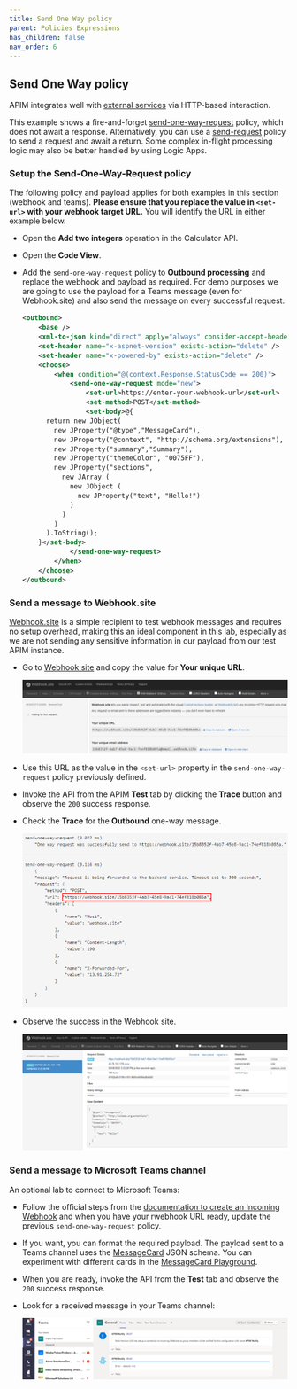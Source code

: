 ```yaml
---
title: Send One Way policy
parent: Policies Expressions
has_children: false
nav_order: 6
---
```



## Send One Way policy

APIM integrates well with [external services](https://docs.microsoft.com/en-us/azure/api-management/api-management-sample-send-request) via HTTP-based interaction.

This example shows a fire-and-forget [send-one-way-request](https://docs.microsoft.com/en-us/azure/api-management/api-management-sample-send-request#send-one-way-request) policy, which does not await a response. Alternatively, you can use a [send-request](https://docs.microsoft.com/en-us/azure/api-management/api-management-sample-send-request#send-request) policy to send a request and await a return. Some complex in-flight processing logic may also be better handled by using Logic Apps.

### Setup the Send-One-Way-Request policy

The following policy and payload applies for both examples in this section (webhook and teams). **Please ensure that you replace the value in `<set-url>` with your webhook target URL.** You will identify the URL in either example below.

- Open the **Add two integers** operation in the Calculator API.
- Open the **Code View**.
- Add the `send-one-way-request` policy to **Outbound processing** and replace the webhook and payload as required. For demo purposes we are going to use the payload for a Teams message (even for Webhook.site) and also send the message on every successful request.

  ```xml
  <outbound>
      <base />
      <xml-to-json kind="direct" apply="always" consider-accept-header="false" />
      <set-header name="x-aspnet-version" exists-action="delete" />
      <set-header name="x-powered-by" exists-action="delete" />
      <choose>
          <when condition="@(context.Response.StatusCode == 200)">
              <send-one-way-request mode="new">
                  <set-url>https://enter-your-webhook-url</set-url>
                  <set-method>POST</set-method>
                  <set-body>@{
        return new JObject(
          new JProperty("@type","MessageCard"),
          new JProperty("@context", "http://schema.org/extensions"),
          new JProperty("summary","Summary"),
          new JProperty("themeColor", "0075FF"),
          new JProperty("sections",
            new JArray (
              new JObject (
                new JProperty("text", "Hello!")
              )
            )
          )
        ).ToString();
      }</set-body>
              </send-one-way-request>
          </when>
      </choose>
  </outbound>
  ```

### Send a message to Webhook.site

[Webhook.site](https://webhook.site) is a simple recipient to test webhook messages and requires no setup overhead, making this an ideal component in this lab, especially as we are not sending any sensitive information in our payload from our test APIM instance.

- Go to [Webhook.site](https://webhook.site) and copy the value for **Your unique URL**.

    ![Webhook Site Setup](../../assets/images/webhook-site-1.png)

- Use this URL as the value in the `<set-url>` property in the `send-one-way-request` policy previously defined.

- Invoke the API from the APIM **Test** tab by clicking the **Trace** button and observe the `200` success response.

- Check the **Trace** for the **Outbound** one-way message.

    ![Webhook Site APIM Trace](../../assets/images/webhook-site-apim-send-one-way-request-1.png)

- Observe the success in the Webhook site.

    ![Webhook Site Success](../../assets/images/webhook-site-2.png)

### Send a message to Microsoft Teams channel

An optional lab to connect to Microsoft Teams:

- Follow the official steps from the [documentation to create an Incoming Webhook](https://docs.microsoft.com/en-us/microsoftteams/platform/webhooks-and-connectors/how-to/add-incoming-webhook#create-an-incoming-webhook-1) and when you have your rwebhook URL ready, update the previous `send-one-way-request` policy.

- If you want, you can format the required payload. The payload sent to a Teams channel uses the [MessageCard](https://docs.microsoft.com/en-us/microsoftteams/platform/task-modules-and-cards/cards/cards-reference) JSON schema. You can experiment with different cards in the [MessageCard Playground](https://messagecardplayground.azurewebsites.net/).

- When you are ready, invoke the API from the **Test** tab and observe the `200` success response.

- Look for a received message in your Teams channel:

  ![Teams APIM Message](../../assets/images/teams-apim-message.png)
